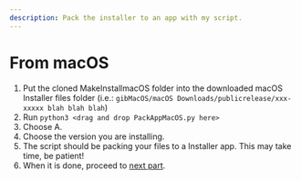 ```yaml
---
description: Pack the installer to an app with my script.
---
```


# From macOS

1. Put the cloned MakeInstallmacOS folder into the downloaded macOS Installer files folder \(i.e.: `gibMacOS/macOS Downloads/publicrelease/xxx-xxxxx blah blah blah`\)
2. Run `python3 <drag and drop PackAppMacOS.py here>`
3. Choose A.
4. Choose the version you are installing.
5. The script should be packing your files to a Installer app. This may take time, be patient!
6. When it is done, proceed to [next part](../offline-part-3/macos.md).

